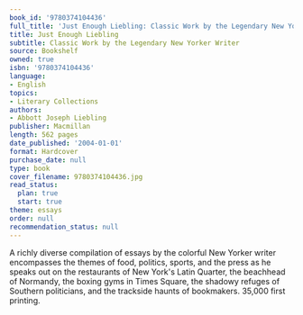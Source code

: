 ```yaml
---
book_id: '9780374104436'
full_title: 'Just Enough Liebling: Classic Work by the Legendary New Yorker Writer'
title: Just Enough Liebling
subtitle: Classic Work by the Legendary New Yorker Writer
source: Bookshelf
owned: true
isbn: '9780374104436'
language:
- English
topics:
- Literary Collections
authors:
- Abbott Joseph Liebling
publisher: Macmillan
length: 562 pages
date_published: '2004-01-01'
format: Hardcover
purchase_date: null
type: book
cover_filename: 9780374104436.jpg
read_status:
  plan: true
  start: true
theme: essays
order: null
recommendation_status: null
---
```

A richly diverse compilation of essays by the colorful New Yorker writer encompasses the themes of food, politics, sports, and the press as he speaks out on the restaurants of New York's Latin Quarter, the beachhead of Normandy, the boxing gyms in Times Square, the shadowy refuges of Southern politicians, and the trackside haunts of bookmakers. 35,000 first printing.

